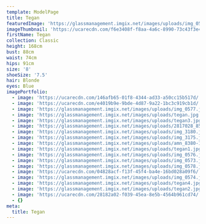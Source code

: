 ```yaml
---
template: ModelPage
title: Tegan
featuredImage: 'https://glassmanagement.imgix.net/images/uploads/img_0580.jpg'
imageThumbnail: 'https://ucarecdn.com/f6e3408f-f8aa-4a6c-8990-73c43f3e4f4a/'
firstName: Tegan
collection: Classic
height: 168cm
bust: 88cm
waist: 74cm
hips: 91cm
size: '8'
shoeSize: '7.5'
hair: Blonde
eyes: Blue
imagePortfolio:
  - image: 'https://ucarecdn.com/146afb65-01f8-4344-ad33-a50cc15b517d/'
  - image: 'https://ucarecdn.com/e4019b9e-9bde-4d87-9a22-1bc3c919cb1d/'
  - image: 'https://glassmanagement.imgix.net/images/uploads/img_0577.jpg'
  - image: 'https://glassmanagement.imgix.net/images/uploads/tegan.jpg'
  - image: 'https://glassmanagement.imgix.net/images/uploads/tegan3.jpg'
  - image: 'https://glassmanagement.imgix.net/images/uploads/2817028_8595970.jpg'
  - image: 'https://glassmanagement.imgix.net/images/uploads/img_3180.jpg'
  - image: 'https://glassmanagement.imgix.net/images/uploads/img_3175.jpg'
  - image: 'https://glassmanagement.imgix.net/images/uploads/amn_8380-1-_preview.jpg'
  - image: 'https://glassmanagement.imgix.net/images/uploads/tegan1.jpg'
  - image: 'https://glassmanagement.imgix.net/images/uploads/img_0576.jpg'
  - image: 'https://glassmanagement.imgix.net/images/uploads/img_0573.jpg'
  - image: 'https://glassmanagement.imgix.net/images/uploads/img_0578.jpg'
  - image: 'https://ucarecdn.com/04828acf-f13f-45f4-ba4e-16bd028a09f6/'
  - image: 'https://glassmanagement.imgix.net/images/uploads/img_0574.jpg'
  - image: 'https://glassmanagement.imgix.net/images/uploads/tegan4.jpg'
  - image: 'https://glassmanagement.imgix.net/images/uploads/tegan2.jpg'
  - image: 'https://ucarecdn.com/28182a02-f039-45ea-8e5b-4564b961cd74/'
  - {}
meta:
  title: Tegan
---
```


